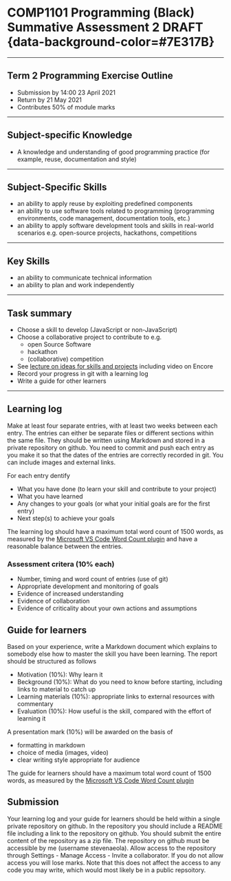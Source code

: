 
# COMP1101 Programming (Black) Summative Assessment 2 DRAFT {data-background-color=#7E317B}

---

## Term 2 Programming Exercise Outline

- Submission by 14:00 23 April 2021
- Return by 21 May 2021
- Contributes 50% of module marks

---

## Subject-specific Knowledge

- A knowledge and understanding of good programming practice (for example, reuse, documentation and style)

---

## Subject-Specific Skills

- an ability to apply reuse by exploiting predefined components
- an ability to use software tools related to programming (programming environments, code management, documentation tools, etc.)
- an ability to apply software development tools and skills in real-world scenarios e.g. open-source projects, hackathons, competitions

---

## Key Skills

- an ability to communicate technical information
- an ability to plan and work independently

---

## Task summary

- Choose a skill to develop (JavaScript or non-JavaScript)
- Choose a collaborative project to contribute to e.g.
  - open Source Software
  - hackathon
  - (collaborative) competition
- See [lecture on ideas for skills and projects](https://github.com/stevenaeola/gitpitch/blob/master/prog/assessment_2_progblack_ideas/README.md) including video on Encore
- Record your progress in git with a learning log
- Write a guide for other learners

---

## Learning log

Make at least four separate entries, with at least two weeks between each entry. The entries can either be separate files or different sections within the same file. They should be written using Markdown and stored in a private repository on github. You need to commit and push each entry as you make it so that the dates of the entries are correctly recorded in git. You can include images and external links.

For each entry dentify
- What you have done (to learn your skill and contribute to your project)
- What you have learned
- Any changes to your goals (or what your initial goals are for the first entry)
- Next step(s) to achieve your goals 

The learning log should have a maximum total word count of 1500 words, as measured by the [Microsoft VS Code Word Count plugin](https://marketplace.visualstudio.com/items?itemName=ms-vscode.wordcount) and have a reasonable balance between the entries.

### Assessment critera (10% each)
- Number, timing and word count of entries (use of git)
- Appropriate development and monitoring of goals
- Evidence of increased understanding
- Evidence of collaboration
- Evidence of criticality about your own actions and assumptions

## Guide for learners

Based on your experience, write a Markdown document which explains to somebody else how to master the skill you have been learning. The report should be structured as follows

- Motivation (10%): Why learn it
- Beckground (10%): What do you need to know before starting, including links to material to catch up
- Learning materials (10%): appropriate links to external resources with commentary
- Evaluation (10%): How useful is the skill, compared with the effort of learning it

A presentation mark (10%) will be awarded on the basis of
  - formatting in markdown
  - choice of media (images, video)
  - clear writing style appropriate for audience

 The guide for learners should have a maximum total word count of 1500 words, as measured by the [Microsoft VS Code Word Count plugin](https://marketplace.visualstudio.com/items?itemName=ms-vscode.wordcount) 

## Submission

Your learning log and your guide for learners should be held within a single private repository on github. In the repository you should include a README file including a link to the repository on github. You should submit the entire content of the repository as a zip file. The repository on github must be accessible by me (username stevenaeola). Allow access to the repository through Settings - Manage Access - Invite a collaborator. If you do not allow access you will lose marks. Note that this does not affect the access to any code you may write, which would most likely be in a public repsoitory.


